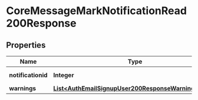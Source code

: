

# CoreMessageMarkNotificationRead200Response


## Properties

| Name | Type | Description | Notes |
|------------ | ------------- | ------------- | -------------|
|**notificationid** | **Integer** | id of the notification |  |
|**warnings** | [**List&lt;AuthEmailSignupUser200ResponseWarningsInner&gt;**](AuthEmailSignupUser200ResponseWarningsInner.md) |  |  [optional] |



